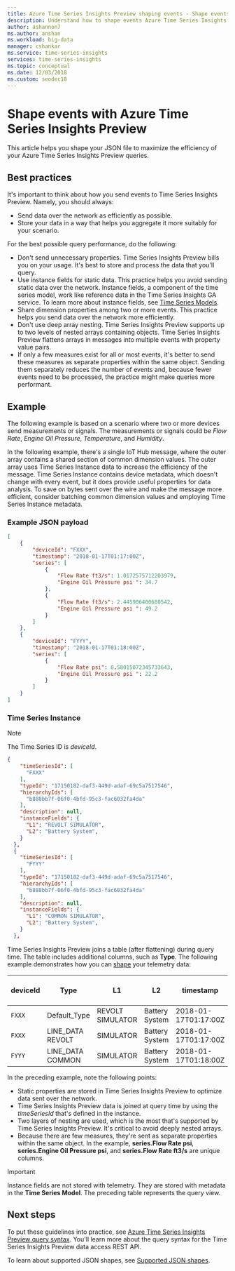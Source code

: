 ```yaml
---
title: Azure Time Series Insights Preview shaping events - Shape events with Azure Time Series Insights Preview | Microsoft Docs
description: Understand how to shape events Azure Time Series Insights Preview.
author: ashannon7
ms.author: anshan
ms.workload: big-data
manager: cshankar
ms.service: time-series-insights
services: time-series-insights
ms.topic: conceptual
ms.date: 12/03/2018
ms.custom: seodec18
---
```


# Shape events with Azure Time Series Insights Preview

This article helps you shape your JSON file to maximize the efficiency of your Azure Time Series Insights Preview queries.

## Best practices

It's important to think about how you send events to Time Series Insights Preview. Namely, you should always:

* Send data over the network as efficiently as possible.
* Store your data in a way that helps you aggregate it more suitably for your scenario.

For the best possible query performance, do the following:

* Don't send unnecessary properties. Time Series Insights Preview bills you on your usage. It's best to store and process the data that you'll query.
* Use instance fields for static data. This practice helps you avoid sending static data over the network. Instance fields, a component of the time series model, work like reference data in the Time Series Insights GA service. To learn more about instance fields, see [Time Series Models](./time-series-insights-update-tsm.md).
* Share dimension properties among two or more events. This practice helps you send data over the network more efficiently.
* Don't use deep array nesting. Time Series Insights Preview supports up to two levels of nested arrays containing objects. Time Series Insights Preview flattens arrays in messages into multiple events with property value pairs.
* If only a few measures exist for all or most events, it's better to send these measures as separate properties within the same object. Sending them separately reduces the number of events and, because fewer events need to be processed, the practice might make queries more performant.

## Example

The following example is based on a scenario where two or more devices send measurements or signals. The measurements or signals could be *Flow Rate*, *Engine Oil Pressure*, *Temperature*, and *Humidity*.

In the following example, there's a single IoT Hub message, where the outer array contains a shared section of common dimension values. The outer array uses Time Series Instance data to increase the efficiency of the message. Time Series Instance contains device metadata, which doesn't change with every event, but it does provide useful properties for data analysis. To save on bytes sent over the wire and make the message more efficient, consider batching common dimension values and employing Time Series Instance metadata.

### Example JSON payload

```JSON
[
    {
        "deviceId": "FXXX",
        "timestamp": "2018-01-17T01:17:00Z",
        "series": [
            {
                "Flow Rate ft3/s": 1.0172575712203979,
                "Engine Oil Pressure psi ": 34.7
            },
            {
                "Flow Rate ft3/s": 2.445906400680542,
                "Engine Oil Pressure psi ": 49.2
            }
        ]
    },
    {
        "deviceId": "FYYY",
        "timestamp": "2018-01-17T01:18:00Z",
        "series": [
            {
                "Flow Rate psi": 0.58015072345733643,
                "Engine Oil Pressure psi ": 22.2
            }
        ]
    }
]
```

### Time Series Instance 
> [!NOTE]
> The Time Series ID is *deviceId*.

```JSON
{
    "timeSeriesId": [
      "FXXX"
    ],
    "typeId": "17150182-daf3-449d-adaf-69c5a7517546",
    "hierarchyIds": [
      "b888bb7f-06f0-4bfd-95c3-fac6032fa4da"
    ],
    "description": null,
    "instanceFields": {
      "L1": "REVOLT SIMULATOR",
      "L2": "Battery System",
    }
  },
  {
    "timeSeriesId": [
      "FYYY"
    ],
    "typeId": "17150182-daf3-449d-adaf-69c5a7517546",
    "hierarchyIds": [
      "b888bb7f-06f0-4bfd-95c3-fac6032fa4da"
    ],
    "description": null,
    "instanceFields": {
      "L1": "COMMON SIMULATOR",
      "L2": "Battery System",
    }
  },
```

Time Series Insights Preview joins a table (after flattening) during query time. The table includes additional columns, such as **Type**. The following example demonstrates how you can [shape](./time-series-insights-send-events.md#json) your telemetry data:

| deviceId	| Type | L1 | L2 | timestamp | series.Flow Rate ft3/s |	series.Engine Oil Pressure psi |
| ---- | ---- | ---- | ---- | ---- | ---- | ---- |
| `FXXX` | Default_Type | REVOLT SIMULATOR | Battery System | 2018-01-17T01:17:00Z |	1.0172575712203979 |	34.7 |
| `FXXX` | LINE_DATA	REVOLT | SIMULATOR |	Battery System |	2018-01-17T01:17:00Z | 2.445906400680542 |	49.2 |
| `FYYY` | LINE_DATA	COMMON | SIMULATOR |	Battery System |	2018-01-17T01:18:00Z | 0.58015072345733643 |	22.2 |

In the preceding example, note the following points:

* Static properties are stored in Time Series Insights Preview to optimize data sent over the network.
* Time Series Insights Preview data is joined at query time by using the *timeSeriesId* that's defined in the instance.
* Two layers of nesting are used, which is the most that's supported by Time Series Insights Preview. It's critical to avoid deeply nested arrays.
* Because there are few measures, they're sent as separate properties within the same object. In the example, **series.Flow Rate psi**, **series.Engine Oil Pressure psi**, and **series.Flow Rate ft3/s** are unique columns.

>[!IMPORTANT]
> Instance fields are not stored with telemetry. They are stored with metadata in the **Time Series Model**.
> The preceding table represents the query view.

## Next steps

To put these guidelines into practice, see [Azure Time Series Insights Preview query syntax](./time-series-insights-query-data-csharp.md). You'll learn more about the query syntax for the Time Series Insights Preview data access REST API.

To learn about supported JSON shapes, see [Supported JSON shapes](./time-series-insights-send-events.md#json).
